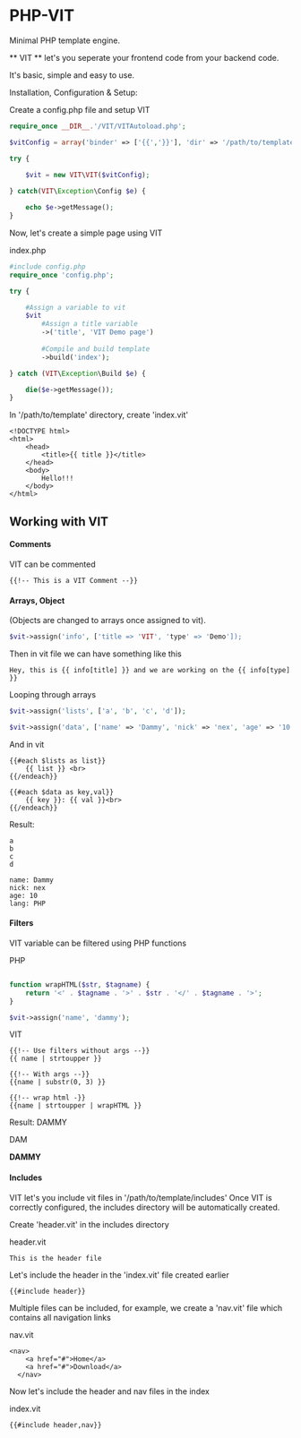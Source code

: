 # PHP-VIT
Minimal PHP template engine.

** VIT ** let's you seperate your frontend code from your backend code.

It's basic, simple and easy to use.

Installation, Configuration & Setup:

Create a config.php file and setup VIT

```php
require_once __DIR__.'/VIT/VITAutoload.php';

$vitConfig = array('binder' => ['{{','}}'], 'dir' => '/path/to/template');

try {

    $vit = new VIT\VIT($vitConfig);
    
} catch(VIT\Exception\Config $e) {

    echo $e->getMessage();
}
```

Now, let's create a simple page using VIT

index.php
```php
#include config.php
require_once 'config.php';

try {

    #Assign a variable to vit
    $vit
        #Assign a title variable
        ->('title', 'VIT Demo page')
        
        #Compile and build template
        ->build('index');

} catch (VIT\Exception\Build $e) {

    die($e->getMessage());
}
```

In '/path/to/template' directory, create 'index.vit'
```
<!DOCTYPE html>
<html>
    <head>
        <title>{{ title }}</title>
    </head>
    <body>
        Hello!!!
    </body>
</html>
```

## Working with VIT

#### Comments
VIT can be commented
```
{{!-- This is a VIT Comment --}}
```
#### Arrays, Object
(Objects are changed to arrays once assigned to vit).
```php
$vit->assign('info', ['title => 'VIT', 'type' => 'Demo']);
```

Then in vit file we can have something like this
```
Hey, this is {{ info[title] }} and we are working on the {{ info[type] }}
```

Looping through arrays
```php
$vit->assign('lists', ['a', 'b', 'c', 'd']);

$vit->assign('data', ['name' => 'Dammy', 'nick' => 'nex', 'age' => '10', 'lang' => 'PHP']);
```
And in vit
```
{{#each $lists as list}}
    {{ list }} <br>
{{/endeach}}

{{#each $data as key,val}}
    {{ key }}: {{ val }}<br>
{{/endeach}}
```
Result:
```
a
b
c
d

name: Dammy
nick: nex
age: 10
lang: PHP
```

#### Filters
VIT variable can be filtered using PHP functions

PHP
```php

function wrapHTML($str, $tagname) {
    return '<' . $tagname . '>' . $str . '</' . $tagname . '>';
}

$vit->assign('name', 'dammy');
```
VIT
```
{{!-- Use filters without args --}}
{{ name | strtoupper }}

{{!-- With args --}}
{{name | substr(0, 3) }}

{{!-- wrap html -}}
{{name | strtoupper | wrapHTML }}
```

Result:
DAMMY

DAM

__DAMMY__


#### Includes
VIT let's you include vit files in '/path/to/template/includes'
Once VIT is correctly configured, the includes directory will be automatically created.

Create 'header.vit' in the includes directory

header.vit
```
This is the header file
```

Let's include the header in the 'index.vit' file created earlier
```
{{#include header}}
```
Multiple files can be included, for example, we create a 'nav.vit' file which contains all navigation links

nav.vit
```
<nav>
    <a href="#">Home</a>
    <a href="#">Download</a>
  </nav>
```

Now let's include the header and nav files in the index

index.vit
```
{{#include header,nav}}
```

